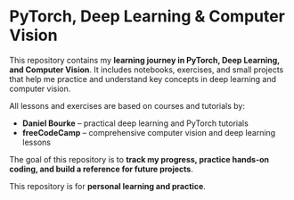 # PyTorch, Deep Learning & Computer Vision

This repository contains my **learning journey in PyTorch, Deep Learning, and Computer Vision**. It includes notebooks, exercises, and small projects that help me practice and understand key concepts in deep learning and computer vision.

All lessons and exercises are based on courses and tutorials by:

* **Daniel Bourke** – practical deep learning and PyTorch tutorials
* **freeCodeCamp** – comprehensive computer vision and deep learning lessons

The goal of this repository is to **track my progress, practice hands-on coding, and build a reference for future projects**.

This repository is for **personal learning and practice**.

